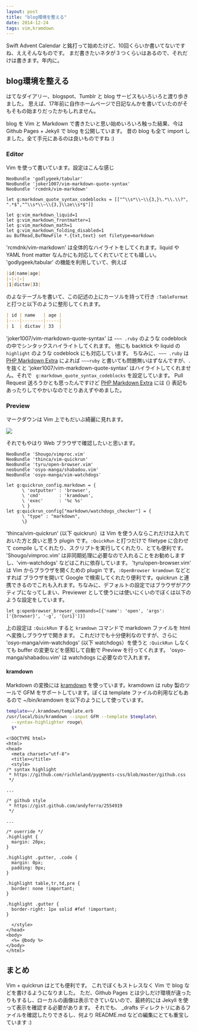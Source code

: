 ```yaml
---
layout: post
title: "blog環境を整える"
date: 2014-12-24
tags: vim,kramdown
---
```


Swift Advent Calendar と銘打って始めたけど、10回くらいか書いてないですね、ええそんなものです。
まだ書きたいネタが３つくらいはあるので、それだけは書きます。年内に。

blog環境を整える
---------------

はてなダイアリー、blogspot、Tumblr と blog サービスもいろいろと渡り歩きました。 思えば、17年前に自作ホームページで日記なんかを書いていたのがそもそもの始まりだったかもしれません。 

blog を Vim と Markdown で書きたいと思い始めいろいろ触った結果、今は Github Pages + Jekyll で blog を公開しています。
昔の blog も全て import しました。全て手元にあるのは良いものですね :)

### Editor

Vim を使って書いています。設定はこんな感じ

~~~vim
NeoBundle 'godlygeek/tabular'
NeoBundle 'joker1007/vim-markdown-quote-syntax'
NeoBundle 'rcmdnk/vim-markdown'

let g:markdown_quote_syntax_codeblocks = [["^\\s*\\~\\{3,}\.*\\.\\?", ".*$","^\\s*\\~\\{3,}\\ze\\s*$"]]

let g:vim_markdown_liquid=1
let g:vim_markdown_frontmatter=1
let g:vim_markdown_math=1
let g:vim_markdown_folding_disabled=1
au BufRead,BufNewFile *.{txt,text} set filetype=markdown

~~~

'rcmdnk/vim-markdown' は全体的なハイライトをしてくれます。liquid や YAML front matter なんかにも対応してくれていてとても嬉しい。 'godlygeek/tabular' の機能を利用していて、例えば

~~~markdown
|id|name|age|
|-|-|-|
|1|dictav|33|
~~~

のよなテーブルを書いて、この記述の上にカーソルを持って行き `:TableFormat` と打つと以下のように整形してくれます。

~~~markdown
| id | name   | age |
|----|--------|-----|
| 1  | dictav | 33  |
~~~

'joker1007/vim-markdown-quote-syntax' は `~~~ .ruby` のような codeblock の中でシンタックスハイライトしてくれます。 他にも backtick や liquid の `highlight` のような codeblock にも対応しています。
ちなみに、`~~~ .ruby` は [PHP Markdown Extra](https://michelf.ca/projects/php-markdown/extra/#fenced-code-blocks) によれば `~~~ruby` と書いても問題無いはずなんですが、`.` を抜くと 'joker1007/vim-markdown-quote-syntax' はハイライトしてくれません。それで ` g:markdown_quote_syntax_codeblocks` を設定しています。
Pull Request 送ろうかとも思ったんですけど [PHP Markdown Extra](https://michelf.ca/projects/php-markdown/extra/#fenced-code-blocks) には {} 表記もあったりしてやかいなのでとりあえずやめました。


### Preview

マークダウンは Vim 上でもだいぶ綺麗に見れます。

![](images/vim-markdown-screen.png)

それでもやはり Web ブラウザで確認したいと思います。

~~~vim
NeoBundle 'Shougo/vimproc.vim'
NeoBundle 'thinca/vim-quickrun'
NeoBundle 'tyru/open-browser.vim'
neobundle 'osyo-manga/shabadou.vim'
NeoBundle 'osyo-manga/vim-watchdogs'

let g:quickrun_config.markdown = {
      \ 'outputter' : 'browser',
      \ 'cmd'       : 'kramdown',
      \ 'exec'      : '%c %s'
      \ }
let g:quickrun_config["markdown/watchdogs_checker"] = {
      \ "type" : "markdown",
      \}
~~~

'thinca/vim-quickrun' (以下 quickrun）は Vim を使う人ならこれだけは入れておいた方と良いと思う plugin です。`:QuickRun` と打つだけで filetype に合わせて compile してくれたり、スクリプトを実行してくれたり、とても便利です。
'Shougo/vimproc.vim' は非同期処理に必要なので入れることをお勧めしますし、'vim-watchdogs' などはこれに依存しています。
'tyru/open-browser.vim' は Vim からブラウザを開くための plugin です。`:OpenBrowser kramdown` などとすれば ブラウザを開いて Google で検索してくれたり便利です。quickrun と連携できるのでこれも入れます。ちなみに、デフォルトの設定ではブラウザがアクティブになってしまい、Previewer として使うには使いにくいのでぼくは以下のような設定をしています。

```vim
let g:openbrowser_browser_commands=[{'name': 'open', 'args': ['{browser}', '-g', '{uri}']}]
```

上の設定は `:QuickRun` すると `kramdown` コマンドで markdown ファイルを html へ変換しブラウザで開きます。
これだけでも十分便利なのですが、さらに 
'osyo-manga/vim-watchdogs' (以下 watchdogs）を使うと `:QuickRun` しなくても buffer の変更などを感知して自動で Preview を行ってくれます。
'osyo-manga/shabadou.vim' は watchdogs に必要なので入れます。

#### kramdown

Markdown の変換には [kramdown](http://kramdown.gettalong.org) を使っています。kramdown は ruby 製のツールで GFM をサポートしています。ぼくは template ファイルの利用などもあるので ~/bin/kramdown を以下のようにして使っています。

```sh
template=~/.kramdown/template.erb
/usr/local/bin/kramdown --input GFM --template $template\
  --syntax-highlighter rouge\
  $*
```

```erb
<!DOCTYPE html>
<html>
<head>
  <meta charset="utf-8">
  <title></title>
  <style>
/* syntax highlight
 * https://github.com/richleland/pygments-css/blob/master/github.css
 */

...

/* github style
 * https://gist.github.com/andyferra/2554919
 */

...

/* override */
.highlight {
  margin: 20px;
}

.highlight .gutter, .code {
  margin: 0px;
  padding: 0px;
}

.highlight table,tr,td,pre {
  border: none !important;
}

.highlight .gutter {
  border-right: 1px solid #fef !important;
}

  </style>
</head>
<body>
  <%= @body %>
</body>
</html>

```

## まとめ

Vim + quickrun はとても便利です。
これでぼくもストレスなく Vim で blog などを書けるようになりました。
ただ、Github Pages とは少しだけ環境が違ったりもするし、ローカルの画像は表示できていないので、最終的には Jekyll を使って表示を確認する必要があります。
それでも、 _drafts ディレクトリにあるファイルを確認したりできるし、何より README.md などの編集にとても重宝しています :)
